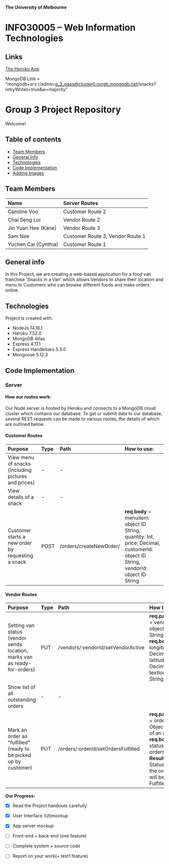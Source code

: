 **The University of Melbourne**
# INFO30005 – Web Information Technologies

## Links
[The Heroku App](https://web-info-tech-group-3.herokuapp.com/)

MongoDB Link = "mongodb+srv://admin:g_3_pass@cluster0.nvrgb.mongodb.net/snacks?retryWrites=true&w=majority"

# Group 3 Project Repository

Welcome!

## Table of contents
* [Team Members](#team-members)
* [General Info](#general-info)
* [Technologies](#technologies)
* [Code Implementation](#code-implementation)
* [Adding Images](#adding-images)

## Team Members

| Name | Server Routes |
| :---         |     :---     |
| Caroline Voo | Customer Route 2    | 
| Chai Seng Loi   | Vendor Route 2    |
| Jin Yuan Hee (Kane)    | Vendor Route 3      |
| Sam Nee    | Customer Route 3, Vendor Route 1    |
| Yuchen Cai (Cynthia)   | Customer Route 1     |

## General info
In this Project, we are creating a web-based application for a food van franchise 'Snacks in a Van' which allows Vendors to share their location and menu to Customers who can browse different foods and make orders online.

## Technologies
Project is created with:
* NodeJs 14.16.1
* Heroku 7.52.0
* MongoDB Atlas
* Express 4.17.1
* Express Handlebars 5.3.0
* Mongoose 5.12.3

## Code Implementation

### Server

#### How our routes work:
Our Node server is hosted by Heroku and connects to a MongoDB cloud cluster which contains our database.  To get or submit data to our database, several REST requests can be made to various routes, the details of which are outlined below.

#### Customer Routes

| Purpose | Type | Path | How to use: |
| :---         |     :---      |       :---      |         :--- |
| View menu of snacks (including pictures and prices) | -     |  - |
| View details of a snack  | -     |  - |
| Customer starts a new order by requesting a snack   | POST | /orders/createNewOrder/ | **req.body** = menuitem: object ID String, quantity: Int, price: Decimal, customerId: object ID String, vendorId: object ID String |

#### Vendor Routes

| Purpose | Type | Path | How to use: |
| :---         |     :---     |     :---     |        :--- |
| Setting van status (vendor sends location, marks van as ready-for-orders) | PUT  | /vendors/:vendorId/setVendorActive | **req.params** = vendorId: object ID String<br>**req.body** = longitude: Decimal, latitude: Decimal, textlocation: String |
| Show list of all outstanding orders  | -     |  - |
| Mark an order as "fulfilled" (ready to be picked up by customer)    | PUT      | /orders/:orderId/setOrdersFulfilled  | **req.params** = orderId: Object ID of of an order<br>**req.body** = status of orders<br>**Result** = Status of the order will become Fulfilled. |

**Our Progress:**

- [x] Read the Project handouts carefully
- [x] User Interface (UI)mockup
- [x] App server mockup
- [ ] Front-end + back-end (one feature)
- [ ] Complete system + source code
- [ ] Report on your work(+ test1 feature)

